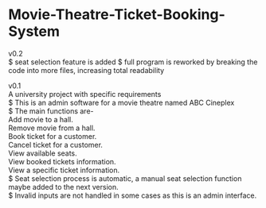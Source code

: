 # Movie-Theatre-Ticket-Booking-System

v0.2  
$ seat selection feature is added
$ full program is reworked by breaking the code into more files, increasing total readability

v0.1  
A university project with specific requirements  
$ This is an admin software for a movie theatre named ABC Cineplex  
$ The main functions are-  
    Add movie to a hall.  
    Remove movie from a hall.  
    Book ticket for a customer.  
    Cancel ticket for a customer.  
    View available seats.  
    View booked tickets information.  
    View a specific ticket information.  
$ Seat selection process is automatic, a manual seat selection function maybe added to the next version.  
$ Invalid inputs are not handled in some cases as this is an admin interface.